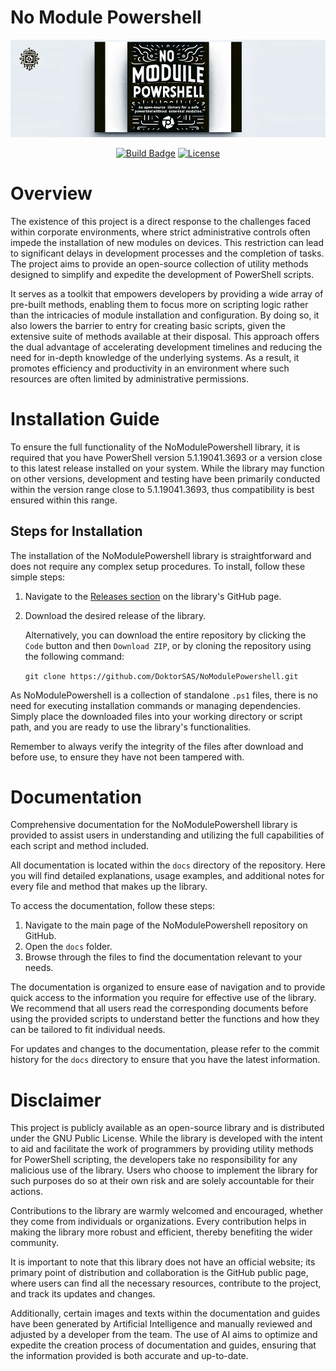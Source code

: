 # No Module Powershell
![Image by OpenAI](NoModulePowershellBanner.png)


<div id="header" align="center">
  
  [![Build Badge](https://img.shields.io/badge/NoModulePowershell-BUILD-brightgreen?style=for-the-badge&logo=powershell)](#)
  [![License](https://img.shields.io/badge/LICENSE-GPL--3.0-blue?style=for-the-badge&logo=appveyor)](Your-link-to-license-page)

</div>


# Overview
The existence of this project is a direct response to the challenges faced within corporate environments, where strict administrative controls often impede the installation of new modules on devices. This restriction can lead to significant delays in development processes and the completion of tasks. The project aims to provide an open-source collection of utility methods designed to simplify and expedite the development of PowerShell scripts.

It serves as a toolkit that empowers developers by providing a wide array of pre-built methods, enabling them to focus more on scripting logic rather than the intricacies of module installation and configuration. By doing so, it also lowers the barrier to entry for creating basic scripts, given the extensive suite of methods available at their disposal. This approach offers the dual advantage of accelerating development timelines and reducing the need for in-depth knowledge of the underlying systems. As a result, it promotes efficiency and productivity in an environment where such resources are often limited by administrative permissions.

# Installation Guide

To ensure the full functionality of the NoModulePowershell library, it is required that you have PowerShell version 5.1.19041.3693 or a version close to this latest release installed on your system. While the library may function on other versions, development and testing have been primarily conducted within the version range close to 5.1.19041.3693, thus compatibility is best ensured within this range.

## Steps for Installation

The installation of the NoModulePowershell library is straightforward and does not require any complex setup procedures. To install, follow these simple steps:

1. Navigate to the [Releases section](Your-GitHub-Link-to-Releases) on the library's GitHub page.
2. Download the desired release of the library.
   
   Alternatively, you can download the entire repository by clicking the `Code` button and then `Download ZIP`, or by cloning the repository using the following command:

   `git clone https://github.com/DoktorSAS/NoModulePowershell.git`
   
As NoModulePowershell is a collection of standalone `.ps1` files, there is no need for executing installation commands or managing dependencies. Simply place the downloaded files into your working directory or script path, and you are ready to use the library's functionalities.
  
Remember to always verify the integrity of the files after download and before use, to ensure they have not been tampered with.

# Documentation

Comprehensive documentation for the NoModulePowershell library is provided to assist users in understanding and utilizing the full capabilities of each script and method included.

All documentation is located within the `docs` directory of the repository. Here you will find detailed explanations, usage examples, and additional notes for every file and method that makes up the library.

To access the documentation, follow these steps:

1. Navigate to the main page of the NoModulePowershell repository on GitHub.
2. Open the `docs` folder.
3. Browse through the files to find the documentation relevant to your needs.

The documentation is organized to ensure ease of navigation and to provide quick access to the information you require for effective use of the library. We recommend that all users read the corresponding documents before using the provided scripts to understand better the functions and how they can be tailored to fit individual needs.

For updates and changes to the documentation, please refer to the commit history for the `docs` directory to ensure that you have the latest information.

# Disclaimer

This project is publicly available as an open-source library and is distributed under the GNU Public License. While the library is developed with the intent to aid and facilitate the work of programmers by providing utility methods for PowerShell scripting, the developers take no responsibility for any malicious use of the library. Users who choose to implement the library for such purposes do so at their own risk and are solely accountable for their actions.

Contributions to the library are warmly welcomed and encouraged, whether they come from individuals or organizations. Every contribution helps in making the library more robust and efficient, thereby benefiting the wider community.

It is important to note that this library does not have an official website; its primary point of distribution and collaboration is the GitHub public page, where users can find all the necessary resources, contribute to the project, and track its updates and changes.

Additionally, certain images and texts within the documentation and guides have been generated by Artificial Intelligence and manually reviewed and adjusted by a developer from the team. The use of AI aims to optimize and expedite the creation process of documentation and guides, ensuring that the information provided is both accurate and up-to-date.


